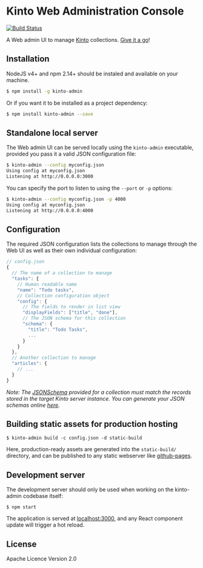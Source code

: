 # Kinto Web Administration Console

[![Build Status](https://travis-ci.org/Kinto/kinto-admin.svg)](https://travis-ci.org/Kinto/kinto-admin)

A Web admin UI to manage [Kinto](https://kinto.readthedocs.org/) collections.
[Give it a go](http://kinto.github.io/kinto-admin/)!

## Installation

NodeJS v4+ and npm 2.14+ should be instaled and available on your machine.

```bash
$ npm install -g kinto-admin
```

Or if you want it to be installed as a project dependency:

```bash
$ npm install kinto-admin --save
```

## Standalone local server

The Web admin UI can be served locally using the `kinto-admin` executable,
provided you pass it a valid JSON configuration file:

```bash
$ kinto-admin --config myconfig.json
Using config at myconfig.json
Listening at http://0.0.0.0:3000
```

You can specify the port to listen to using the `--port` or `-p` options:

```bash
$ kinto-admin --config myconfig.json -p 4000
Using config at myconfig.json
Listening at http://0.0.0.0:4000
```

## Configuration

The required JSON configuration lists the collections to manage through the Web
UI as well as their own individual configuration:

```js
// config.json
{
  // The name of a collection to manage
  "tasks": {
    // Human readable name
    "name": "Todo tasks",
    // Collection configuration object
    "config": {
      // The fields to render in list view
      "displayFields": ["title", "done"],
      // The JSON schema for this collection
      "schema": {
        "title": "Todo Tasks",
        ...
      }
    }
  },
  // Another collection to manage
  "articles": {
    // ...
  }
}
```

*Note: The [JSONSchema](http://jsonschema.net/) provided for a collection must
match the records stored in the target Kinto server instance. You can generate
your JSON schemas online [here](http://jsonschema.net/).*

## Building static assets for production hosting

```
$ kinto-admin build -c config.json -d static-build
```

Here, production-ready assets are generated into the `static-build/` directory,
and can be published to any static webserver like
[github-pages](https://pages.github.com/).

## Development server

The development server should only be used when working on the kinto-admin
codebase itself:

```
$ npm start
```

The application is served at [localhost:3000](http://localhost:3000/), and any
React component update will trigger a hot reload.

## License

Apache Licence Version 2.0
